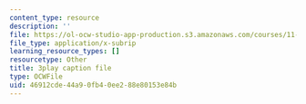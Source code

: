 ```yaml
---
content_type: resource
description: ''
file: https://ol-ocw-studio-app-production.s3.amazonaws.com/courses/11-384-malaysia-sustainable-cities-practicum-spring-2018/46912cde44a90fb40ee288e80153e84b_xUsGRYtpLDc.srt
file_type: application/x-subrip
learning_resource_types: []
resourcetype: Other
title: 3play caption file
type: OCWFile
uid: 46912cde-44a9-0fb4-0ee2-88e80153e84b
---
```

